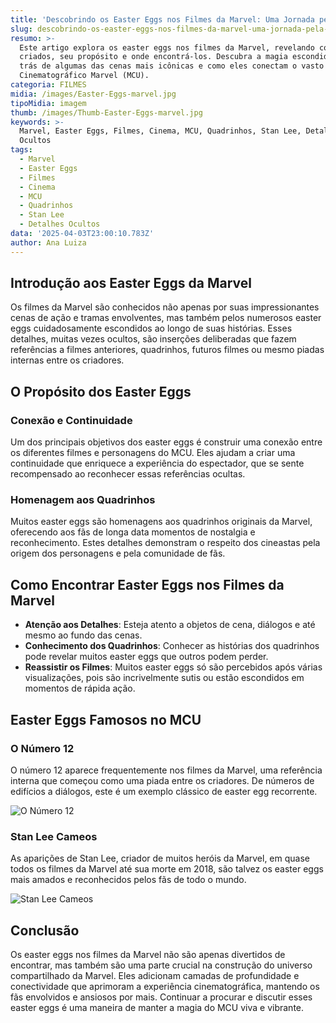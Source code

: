 ```yaml
---
title: 'Descobrindo os Easter Eggs nos Filmes da Marvel: Uma Jornada pela Magia Oculta'
slug: descobrindo-os-easter-eggs-nos-filmes-da-marvel-uma-jornada-pela-magia-oculta
resumo: >-
  Este artigo explora os easter eggs nos filmes da Marvel, revelando como são
  criados, seu propósito e onde encontrá-los. Descubra a magia escondida por
  trás de algumas das cenas mais icônicas e como eles conectam o vasto Universo
  Cinematográfico Marvel (MCU).
categoria: FILMES
midia: /images/Easter-Eggs-marvel.jpg
tipoMidia: imagem
thumb: /images/Thumb-Easter-Eggs-marvel.jpg
keywords: >-
  Marvel, Easter Eggs, Filmes, Cinema, MCU, Quadrinhos, Stan Lee, Detalhes
  Ocultos
tags:
  - Marvel
  - Easter Eggs
  - Filmes
  - Cinema
  - MCU
  - Quadrinhos
  - Stan Lee
  - Detalhes Ocultos
data: '2025-04-03T23:00:10.783Z'
author: Ana Luiza
---
```


## Introdução aos Easter Eggs da Marvel
Os filmes da Marvel são conhecidos não apenas por suas impressionantes cenas de ação e tramas envolventes, mas também pelos numerosos easter eggs cuidadosamente escondidos ao longo de suas histórias. Esses detalhes, muitas vezes ocultos, são inserções deliberadas que fazem referências a filmes anteriores, quadrinhos, futuros filmes ou mesmo piadas internas entre os criadores.

## O Propósito dos Easter Eggs
### Conexão e Continuidade
Um dos principais objetivos dos easter eggs é construir uma conexão entre os diferentes filmes e personagens do MCU. Eles ajudam a criar uma continuidade que enriquece a experiência do espectador, que se sente recompensado ao reconhecer essas referências ocultas.
### Homenagem aos Quadrinhos
Muitos easter eggs são homenagens aos quadrinhos originais da Marvel, oferecendo aos fãs de longa data momentos de nostalgia e reconhecimento. Estes detalhes demonstram o respeito dos cineastas pela origem dos personagens e pela comunidade de fãs.

## Como Encontrar Easter Eggs nos Filmes da Marvel
- **Atenção aos Detalhes**: Esteja atento a objetos de cena, diálogos e até mesmo ao fundo das cenas.
- **Conhecimento dos Quadrinhos**: Conhecer as histórias dos quadrinhos pode revelar muitos easter eggs que outros podem perder.
- **Reassistir os Filmes**: Muitos easter eggs só são percebidos após várias visualizações, pois são incrivelmente sutis ou estão escondidos em momentos de rápida ação.

## Easter Eggs Famosos no MCU
### O Número 12
O número 12 aparece frequentemente nos filmes da Marvel, uma referência interna que começou como uma piada entre os criadores. De números de edifícios a diálogos, este é um exemplo clássico de easter egg recorrente.

![O Número 12](/images/numero12.jpg)

### Stan Lee Cameos
As aparições de Stan Lee, criador de muitos heróis da Marvel, em quase todos os filmes da Marvel até sua morte em 2018, são talvez os easter eggs mais amados e reconhecidos pelos fãs de todo o mundo.

![Stan Lee Cameos](/images/StanLeeCameos.jpg)

## Conclusão
Os easter eggs nos filmes da Marvel não são apenas divertidos de encontrar, mas também são uma parte crucial na construção do universo compartilhado da Marvel. Eles adicionam camadas de profundidade e conectividade que aprimoram a experiência cinematográfica, mantendo os fãs envolvidos e ansiosos por mais. Continuar a procurar e discutir esses easter eggs é uma maneira de manter a magia do MCU viva e vibrante.
